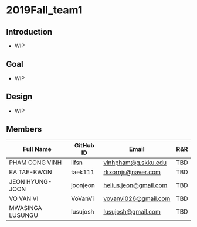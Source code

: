 # 2019Fall_team1

## Introduction
*  WIP

## Goal
*  WIP

## Design
*  WIP


## Members
| Full Name   | GitHub ID | Email             | R&R |
|-------------|-----------|-------------------|-----|
| PHAM CONG VINH       | ilfsn       | vinhpham@g.skku.edu               | TBD |
| KA TAE-KWON       | taek111       | rkxornjs@naver.com               | TBD |
| JEON HYUNG-JOON | joonjeon       | helius.jeon@gmail.com               | TBD |
| VO VAN VI       | VoVanVi    | vovanvi026@gmail.com | TBD |
| MWASINGA LUSUNGU       | lusujosh    | lusujosh@gmail.com | TBD |
